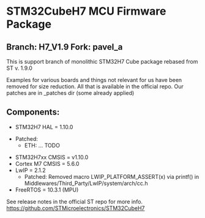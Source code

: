 # STM32CubeH7 MCU Firmware Package

Branch: H7_V1.9
Fork: pavel_a
------------------
This is support branch of monolithic STM32H7 Cube package rebased from ST v. 1.9.0

Examples for various boards and things not relevant for us have been removed for size reduction.
All that is available in the official repo.
Our patches are in _patches dir (some already applied)

## Components:

* STM32H7 HAL     = 1.10.0
- Patched:
  - ETH: ... TODO
* STM32H7xx CMSIS = v1.10.0
* Cortex M7 CMSIS = 5.6.0
* LwIP            = 2.1.2
  - Patched: Removed macro LWIP_PLATFORM_ASSERT(x) via printf()
     in Middlewares/Third_Party/LwIP/system/arch/cc.h
* FreeRTOS        = 10.3.1 (MPU)

See release notes in the official ST repo for more info.
https://github.com/STMicroelectronics/STM32CubeH7
